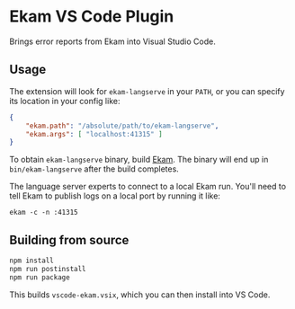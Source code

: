 # Ekam VS Code Plugin

Brings error reports from Ekam into Visual Studio Code.

## Usage

The extension will look for `ekam-langserve` in your `PATH`, or you can specify
its location in your config like:

```json
{
    "ekam.path": "/absolute/path/to/ekam-langserve",
    "ekam.args": [ "localhost:41315" ]
}
```

To obtain `ekam-langserve` binary, build [Ekam](https://github.com/capnproto/ekam).
The binary will end up in `bin/ekam-langserve` after the build completes.

The language server experts to connect to a local Ekam run. You'll need to tell
Ekam to publish logs on a local port by running it like:

    ekam -c -n :41315

## Building from source

```bash
npm install
npm run postinstall
npm run package
```

This builds `vscode-ekam.vsix`, which you can then install into VS Code.
